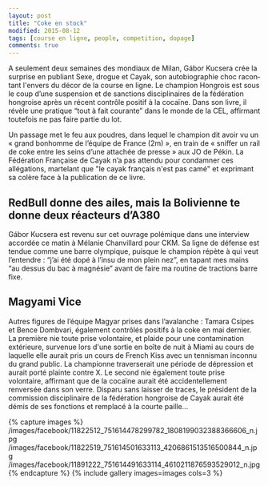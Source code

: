 ```yaml
---
layout: post
title: "Coke en stock"
modified: 2015-08-12
tags: [course en ligne, people, competition, dopage]
comments: true
---
```


A seulement deux semaines des mondiaux de Milan, Gábor Kucsera crée la surprise en publiant Sexe, drogue et Cayak, son auto­bio­gra­phie choc racon­tant l'envers du décor de la course en ligne. Le champion Hongrois est sous le coup d’une suspension et de sanctions disciplinaires de la fédération hongroise après un récent contrôle positif à la cocaïne. Dans son livre, il révèle une pratique “tout à fait courante” dans le monde de la CEL, affirmant toutefois ne pas faire partie du lot.

Un passage met le feu aux poudres, dans lequel le cham­pion dit avoir vu un « grand bonhomme de l’équipe de France (2m) », en train de « snif­­fer un rail de coke entre les seins d’une atta­­chée de presse » aux JO de Pékin. La Fédé­ra­tion Française de Cayak n’a pas attendu pour condamner ces allégations, martelant que "le cayak français n'est pas camé" et expri­mant sa colère face à la publi­ca­tion de ce livre.


## RedBull donne des ailes, mais la Bolivienne te donne deux réacteurs d’A380


Gábor Kucsera est revenu sur cet ouvrage polémique dans une inter­view accor­dée ce matin à Mélanie Chanvillard pour CKM. Sa ligne de défense est tendue comme une barre olympique, puisque le champion répète à qui veut l’entendre : “j’ai été dopé à l’insu de mon plein nez”, en tapant mes mains “au dessus du bac à magnésie” avant de faire ma routine de tractions barre fixe.

## Magyami Vice

Autres figures de l’équipe Magyar prises dans l’avalanche : Tamara Csipes et Bence Dombvari, également contrôlés positifs à la coke en mai dernier. La première nie toute prise volontaire, et plaide pour une contamination extérieure, survenue lors d'une sortie en boîte de nuit à Miami au cours de laquelle elle aurait pris un cours de French Kiss avec un tennisman inconnu du grand public. La championne traverserait une période de dépression et aurait porté plainte contre X. Le second nie également toute prise volontaire, affirmant que de la cocaïne aurait été accidentellement renversée dans son verre.
Disparu sans laisser de traces, le président de la commission disciplinaire de la fédération hongroise de Cayak aurait été démis de ses fonctions et remplacé à la courte paille...

{% capture images %}
/images/facebook/11822512_751614478299782_1808199032388366606_n.jpg
/images/facebook/11822519_751614501633113_4206861513516500844_n.jpg
/images/facebook/11891222_751614491633114_4610211876593529012_n.jpg
{% endcapture %}
{% include gallery images=images cols=3 %}
